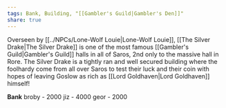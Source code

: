 ```yaml
---
tags: Bank, Building, "[[Gambler's Guild|Gambler's Den]]"
share: true
---
```



Overseen by [[../NPCs/Lone-Wolf Louie|Lone-Wolf Louie]], [[The Silver Drake|The Silver Drake]] is one of the most famous [[Gambler's Guild|Gambler's Guild]] halls in all of Saros, 2nd only to the massive hall in Rore. The Silver Drake is a tightly ran and well secured building where the foolhardy come from all over Saros to test their luck and their coin with hopes of leaving Goslow as rich as [[Lord Goldhaven|Lord Goldhaven]] himself!

**Bank**
broby - 2000
jiz - 4000
geor - 2000